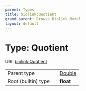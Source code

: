 ```yaml
---
parent: Types
title: biolink:Quotient
grand_parent: Browse Biolink Model
layout: default
---
```


# Type: Quotient




URI: [biolink:Quotient](https://w3id.org/biolink/vocab/Quotient)

|  |  |  |
| --- | --- | --- |
| Parent type | | [Double](types/Double.md) |
| Root (builtin) type | | **float** |
